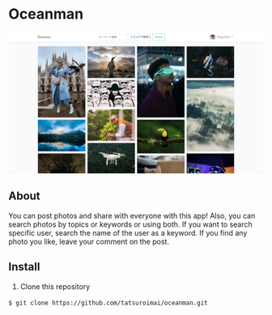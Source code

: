 # Oceanman

![](public/img/homeimage.png)
## About

You can post photos and share with everyone with this app! Also, you can search photos by topics or keywords or using both. If you want to search specific user, search the name of the user as a keyword. If you find any photo you like, leave your comment on the post.
 
## Install

1. Clone this repository

```$ git clone https://github.com/tatsuroimai/oceanman.git```


